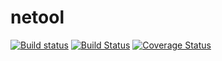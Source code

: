 # netool
[![Build status](https://ci.appveyor.com/api/projects/status/r4iv776whu1iimct?svg=true)](https://ci.appveyor.com/project/schlndh/netool)
[![Build Status](https://travis-ci.org/schlndh/netool.svg?branch=master)](https://travis-ci.org/schlndh/netool)
[![Coverage Status](https://coveralls.io/repos/schlndh/netool/badge.svg?branch=master&service=github)](https://coveralls.io/github/schlndh/netool?branch=master)
